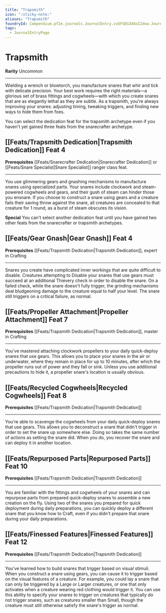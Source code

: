 ```yaml
---
title: "Trapsmith"
icon: ":sticky-note:"
aliases: "Trapsmith"
foundryId: Compendium.pf2e.journals.JournalEntry.vx5FGEG34AxI2dow.JournalEntryPage.lc3iBCamQ8jvr9dp
tags:
  - JournalEntryPage
---
```


# Trapsmith
**Rarity** Uncommon

* * *

Wielding a wrench or blowtorch, you manufacture snares that whir and tick with delicate precision. Your best work requires the right materials—a glorious set of brass fittings and cogwheels—with which you create snares that are as elegantly lethal as they are subtle. As a trapsmith, you're always improving your snares: adjusting timing, tweaking triggers, and finding new ways to hide them from foes.

You can select the dedication feat for the trapsmith archetype even if you haven't yet gained three feats from the snarecrafter archetype.

## [[Feats/Trapsmith Dedication|Trapsmith Dedication]] Feat 4

**Prerequisites** [[Feats/Snarecrafter Dedication|Snarecrafter Dedication]] or [[Feats/Snare Specialist|Snare Specialist]] ranger class feat.

* * *

You use glimmering gears and gnashing mechanisms to manufacture snares using specialized parts. Your snares include clockwork and steam-powered cogwheels and gears, and their gush of steam can hinder those you ensnare. If you choose to construct a snare using gears and a creature fails their saving throw against the snare, all creatures are concealed to that creature for 1 round, as a burst of steam obscures its vision.

**Special** You can't select another dedication feat until you have gained two other feats from the snarecrafter or trapsmith archetypes.

## [[Feats/Gear Gnash|Gear Gnash]] Feat 4

**Prerequisites** [[Feats/Trapsmith Dedication|Trapsmith Dedication]], expert in Crafting

* * *

Snares you create have complicated inner workings that are quite difficult to disable. Creatures attempting to Disable your snares that use gears must succeed at an additional Thievery check in order to disable the snare. On a failed check, while the snare doesn't fully trigger, the grinding mechanisms deal bludgeoning damage to the creature equal to half your level. The snare still triggers on a critical failure, as normal.

## [[Feats/Propeller Attachment|Propeller Attachment]] Feat 7

**Prerequisites** [[Feats/Trapsmith Dedication|Trapsmith Dedication]], master in Crafting

* * *

You've mastered attaching clockwork propellers to your daily quick-deploy snares that use gears. This allows you to place your snares in the air or underwater, where they remain in place for up to 10 minutes, after which the propeller runs out of power and they fall or sink. Unless you use additional precautions to hide it, a propeller snare's location is usually obvious.

## [[Feats/Recycled Cogwheels|Recycled Cogwheels]] Feat 8

**Prerequisites** [[Feats/Trapsmith Dedication|Trapsmith Dedication]]

* * *

You're able to scavenge the cogwheels from your daily quick-deploy snares that use gears. This allows you to deconstruct a snare that didn't trigger in order to set the snare up somewhere else. Doing so takes the same number of actions as setting the snare did. When you do, you recover the snare and can deploy it in another location.

## [[Feats/Repurposed Parts|Repurposed Parts]] Feat 10

**Prerequisites** [[Feats/Trapsmith Dedication|Trapsmith Dedication]]

* * *

You are familiar with the fittings and cogwheels of your snares and can repurpose parts from prepared quick-deploy snares to assemble a new creation on the fly. Using two of the snares you prepared for quick deployment during daily preparations, you can quickly deploy a different snare that you know how to Craft, even if you didn't prepare that snare during your daily preparations.

## [[Feats/Finessed Features|Finessed Features]] Feat 12

**Prerequisites** [[Feats/Trapsmith Dedication|Trapsmith Dedication]]

* * *

You've learned how to build snares that trigger based on visual stimuli. When you construct a snare using gears, you can cause it to trigger based on the visual features of a creature. For example, you could lay a snare that can only be triggered by a Large or Larger creatures, or one that only activates when a creature wearing red clothing would trigger it. You can use this ability to specify your snares to trigger on creatures that typically do not trigger snares, such as creatures smaller than Small, though the creature must still otherwise satisfy the snare's trigger as normal.